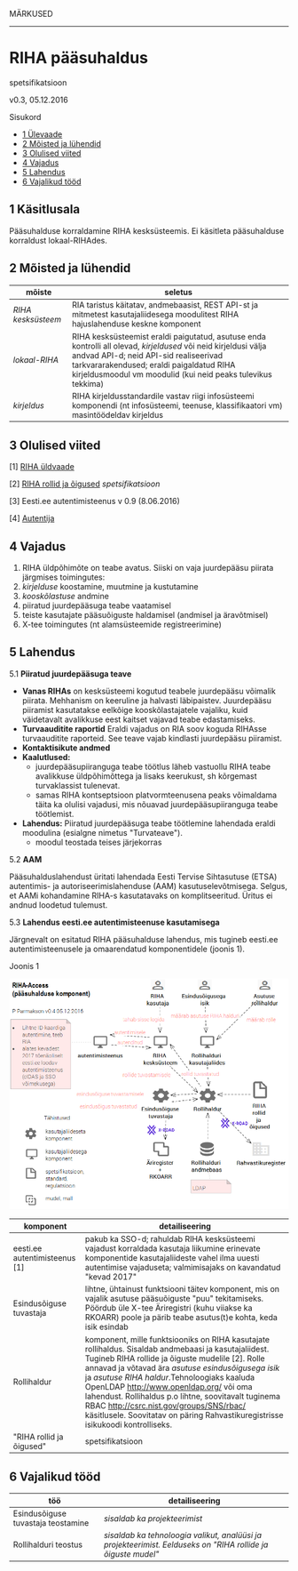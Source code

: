 MÄRKUSED

---

# RIHA pääsuhaldus

spetsifikatsioon

v0.3, 05.12.2016

Sisukord

- [1 Ülevaade](#1-käsitlusala)
- [2 Mõisted ja lühendid](#2-mõisted-ja-lühendid)
- [3 Olulised viited](#3-olulised-viited)
- [4 Vajadus](#4-vajadus)
- [5 Lahendus](#5-lahendus)
- [6 Vajalikud tööd](#6-vajalikud-tööd)

## 1 Käsitlusala

Pääsuhalduse korraldamine RIHA kesksüsteemis. Ei käsitleta pääsuhalduse korraldust lokaal-RIHAdes.

## 2 Mõisted ja lühendid

| mõiste | seletus |
|--------|---------|
| _RIHA kesksüsteem_ | RIA taristus käitatav, andmebaasist, REST API-st ja mitmetest kasutajaliidesega moodulitest RIHA hajuslahenduse keskne komponent |
| _lokaal-RIHA_ | RIHA kesksüsteemist eraldi paigutatud, asutuse enda kontrolli all olevad, _kirjeldused_ või neid kirjeldusi välja andvad API-d; neid API-sid realiseerivad tarkvararakendused; eraldi paigaldatud RIHA kirjeldusmoodul vm moodulid (kui neid peaks tulevikus tekkima) |
| _kirjeldus_ | RIHA kirjeldusstandardile vastav riigi infosüsteemi komponendi (nt infosüsteemi, teenuse, klassifikaatori vm) masintöödeldav kirjeldus |

## 3 Olulised viited

[1] [RIHA üldvaade](https://github.com/e-gov/RIHA-API/blob/master/docs/YLDVAADE.md#riha-%C3%BCldvaade)

[2] [RIHA rollid ja õigused](Roles.md) _spetsifikatsioon_

[3] Eesti.ee autentimisteenus v 0.9 (8.06.2016)

[4] [Autentija](Autentija.md)

## 4 Vajadus

1. RIHA üldpõhimõte on teabe avatus. Siiski on vaja juurdepääsu piirata järgmises toimingutes:
  1. _kirjelduse_ koostamine, muutmine ja kustutamine
  2. _kooskõlastuse_ andmine
  3. piiratud juurdepääsuga teabe vaatamisel
  4. teiste kasutajate pääsuõiguste haldamisel (andmisel ja äravõtmisel)
  5. X-tee toimingutes (nt alamsüsteemide registreerimine) 

## 5 Lahendus

5.1 __Piiratud juurdepääsuga teave__
- __Vanas RIHAs__ on kesksüsteemi kogutud teabele juurdepääsu võimalik piirata. Mehhanism on keeruline ja halvasti läbipaistev. Juurdepääsu piiramist kasutatakse eelkõige kooskõlastajatele vajaliku, kuid väidetavalt avalikkuse eest kaitset vajavad teabe edastamiseks.
- __Turvaauditite raportid__ Eraldi vajadus on RIA soov koguda RIHAsse turvaauditite raporteid. See teave vajab kindlasti juurdepääsu piiramist.
- __Kontaktisikute andmed__
- __Kaalutlused:__
  - juurdepääsupiiranguga teabe töötlus läheb vastuollu RIHA teabe avalikkuse üldpõhimõttega ja lisaks keerukust, sh kõrgemast turvaklassist tulenevat.
  - samas RIHA kontseptsioon platvormteenusena peaks võimaldama täita ka olulisi vajadusi, mis nõuavad juurdepääsupiiranguga teabe töötlemist.
- __Lahendus:__ Piiratud juurdepääsuga teabe töötlemine lahendada eraldi moodulina (esialgne nimetus "Turvateave").
  - moodul teostada teises järjekorras

5.2 __AAM__

Pääsuhalduslahendust üritati lahendada Eesti Tervise Sihtasutuse (ETSA) autentimis- ja autoriseerimislahenduse (AAM) kasutuselevõtmisega. Selgus, et AAMi kohandamine RIHA-s kasutatavaks on komplitseeritud. Üritus ei andnud loodetud tulemust.

5.3 __Lahendus eesti.ee autentimisteenuse kasutamisega__

Järgnevalt on esitatud RIHA pääsuhalduse lahendus, mis tugineb eesti.ee autentimisteenusele ja omaarendatud komponentidele (joonis 1).

Joonis 1 

![](img/RIHA-Access.PNG)

| komponent | detailiseering |
|----|----|
| eesti.ee autentimisteenus [1] | pakub ka SSO-d; rahuldab RIHA kesksüsteemi vajadust korraldada kasutaja liikumine erinevate komponentide kasutajaliideste vahel ilma uuesti autentimise vajaduseta; valmimisajaks on kavandatud "kevad 2017" |
| Esindusõiguse tuvastaja | lihtne, ühtainust funktsiooni täitev komponent, mis on vajalik asutuse pääsuõiguste "puu" tekitamiseks. Pöördub üle X-tee Äriregistri (kuhu viiakse ka RKOARR) poole ja pärib teabe asutus(t)e kohta, keda isik esindab |
| Rollihaldur | komponent, mille funktsiooniks on RIHA kasutajate rollihaldus. Sisaldab andmebaasi ja kasutajaliidest. Tugineb RIHA rollide ja õiguste mudelile [2]. Rolle annavad ja võtavad ära _asutuse esindusõigusega isik_ ja _asutuse RIHA haldur_.Tehnoloogiaks kaaluda OpenLDAP http://www.openldap.org/ või oma lahendust. Rollihaldus p.o lihtne, soovitavalt tuginema RBAC http://csrc.nist.gov/groups/SNS/rbac/ käsitlusele. Soovitatav on päring Rahvastikuregistrisse isikukoodi kontrolliseks. |
| "RIHA rollid ja õigused" | spetsifikatsioon |

## 6 Vajalikud tööd

|  töö | detailiseering  |
|---|---|
| Esindusõiguse tuvastaja teostamine | _sisaldab ka projekteerimist_ |
| Rollihalduri teostus | _sisaldab ka tehnoloogia valikut, analüüsi ja projekteerimist. Eelduseks on "RIHA rollide ja õiguste mudel"_ |
